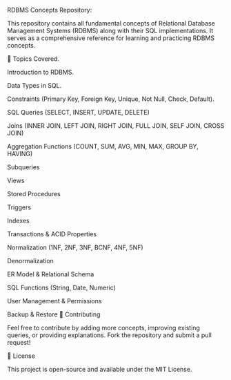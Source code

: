 RDBMS Concepts Repository:

This repository contains all fundamental concepts of Relational Database Management Systems (RDBMS) along with their SQL implementations. It serves as a comprehensive reference for learning and practicing RDBMS concepts.

📌 Topics Covered.

Introduction to RDBMS.

Data Types in SQL.

Constraints (Primary Key, Foreign Key, Unique, Not Null, Check, Default).

SQL Queries (SELECT, INSERT, UPDATE, DELETE)

Joins (INNER JOIN, LEFT JOIN, RIGHT JOIN, FULL JOIN, SELF JOIN, CROSS JOIN)

Aggregation Functions (COUNT, SUM, AVG, MIN, MAX, GROUP BY, HAVING)

Subqueries

Views

Stored Procedures

Triggers

Indexes

Transactions & ACID Properties

Normalization (1NF, 2NF, 3NF, BCNF, 4NF, 5NF)

Denormalization

ER Model & Relational Schema

SQL Functions (String, Date, Numeric)

User Management & Permissions

Backup & Restore
🌟 Contributing

Feel free to contribute by adding more concepts, improving existing queries, or providing explanations. Fork the repository and submit a pull request!

📜 License

This project is open-source and available under the MIT License.
